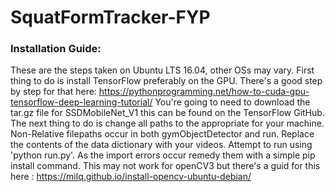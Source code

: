 # SquatFormTracker-FYP
### Installation Guide:
These are the steps taken on Ubuntu LTS 16.04, other OSs may vary.
First thing to do is install TensorFlow preferably on the GPU. There's a good step by step for that here: https://pythonprogramming.net/how-to-cuda-gpu-tensorflow-deep-learning-tutorial/
You're going to need to download the tar.gz file for SSDMobileNet_V1 this can be found on the TensorFlow GitHub.
The next thing to do is change all paths to the appropriate for your machine. Non-Relative filepaths occur in both gymObjectDetector and run. 
Replace the contents of the data dictionary with your videos.
Attempt to run using 'python run.py'. As the import errors occur remedy them with a simple pip install command. This may not work for openCV3 but there's a guid for this here : https://milq.github.io/install-opencv-ubuntu-debian/
